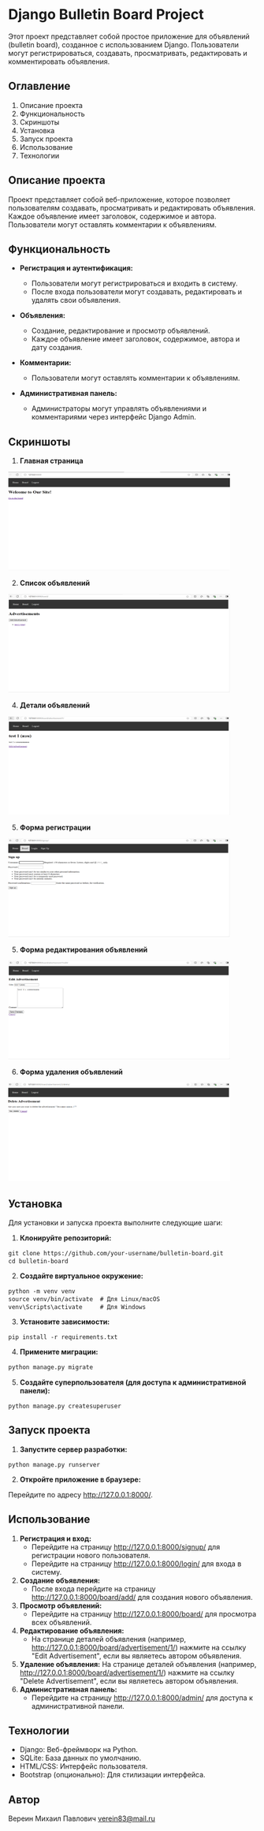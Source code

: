 # Django Bulletin Board Project

Этот проект представляет собой простое приложение для объявлений (bulletin board), созданное с использованием Django. 
Пользователи могут регистрироваться, создавать, просматривать, редактировать и комментировать объявления.

## Оглавление

1. Описание проекта
2. Функциональность
3. Скриншоты
3. Установка
4. Запуск проекта
5. Использование
6. Технологии

## Описание проекта

Проект представляет собой веб-приложение, которое позволяет пользователям создавать, просматривать и редактировать 
объявления. Каждое объявление имеет заголовок, содержимое и автора. Пользователи могут оставлять комментарии к 
объявлениям.

## Функциональность

- **Регистрация и аутентификация:**
  - Пользователи могут регистрироваться и входить в систему.
  - После входа пользователи могут создавать, редактировать и удалять свои объявления.

- **Объявления:**
  - Создание, редактирование и просмотр объявлений.
  - Каждое объявление имеет заголовок, содержимое, автора и дату создания.

- **Комментарии:**
  - Пользователи могут оставлять комментарии к объявлениям.

- **Административная панель:**
  - Администраторы могут управлять объявлениями и комментариями через интерфейс Django Admin.

## Скриншоты
1. **Главная страница**

<img src="home.PNG" width="450" height="200" />

2. **Список объявлений**

<img src="abs.PNG" width="450" height="200" />

4. **Детали объявлений**

<img src="Ad_details.PNG" width="450" height="200" />

5. **Форма регистрации**

<img src="registration_form.PNG" width="450" height="200" />

5. **Форма редактирования объявлений**

<img src="Ad_editing_form.PNG" width="450" height="200" />

6. **Форма удаления объявлений**

<img src="delete_advertisement_form.PNG" width="450" height="200" />

## Установка

Для установки и запуска проекта выполните следующие шаги:

1. **Клонируйте репозиторий:**

```dash
git clone https://github.com/your-username/bulletin-board.git
cd bulletin-board
```

2. **Создайте виртуальное окружение:**

```dash
python -m venv venv
source venv/bin/activate  # Для Linux/macOS
venv\Scripts\activate     # Для Windows
```

3. **Установите зависимости:**

```dash
pip install -r requirements.txt
```

4. **Примените миграции:**

```bash
python manage.py migrate
```

5. **Создайте суперпользователя (для доступа к административной панели):**

```dash
python manage.py createsuperuser
```

## Запуск проекта

1. **Запустите сервер разработки:**

```dash
python manage.py runserver
```

2. **Откройте приложение в браузере:**

Перейдите по адресу http://127.0.0.1:8000/.

## Использование
1. **Регистрация и вход:**
    - Перейдите на страницу http://127.0.0.1:8000/signup/ для регистрации нового пользователя.
    - Перейдите на страницу http://127.0.0.1:8000/login/ для входа в систему.
2. **Создание объявления:**
    - После входа перейдите на страницу http://127.0.0.1:8000/board/add/ для создания нового объявления.
3. **Просмотр объявлений:**
    - Перейдите на страницу http://127.0.0.1:8000/board/ для просмотра всех объявлений.
4. **Редактирование объявления:**
    - На странице деталей объявления (например, http://127.0.0.1:8000/board/advertisement/1/) нажмите на ссылку "Edit 
Advertisement", если вы являетесь автором объявления.
5. **Удаление объявления:**
На странице деталей объявления (например, http://127.0.0.1:8000/board/advertisement/1/) нажмите на ссылку "Delete
Advertisement", если вы являетесь автором объявления.
6. **Административная панель:**
    - Перейдите на страницу http://127.0.0.1:8000/admin/ для доступа к административной панели.

## Технологии
  - Django: Веб-фреймворк на Python.
  - SQLite: База данных по умолчанию.
  - HTML/CSS: Интерфейс пользователя.
  - Bootstrap (опционально): Для стилизации интерфейса.

## Автор
  Вереин Михаил Павлович 
  verein83@mail.ru
  